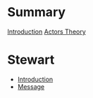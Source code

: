 # Summary

[Introduction](./index.md)
[Actors Theory](./actors-theory.md)

# Stewart

- [Introduction](./stewart/index.md)
- [Message](./stewart/message.md)
